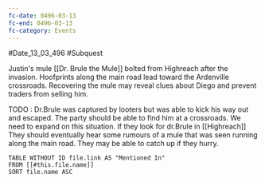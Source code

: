 ```yaml
---
fc-date: 0496-03-13
fc-end: 0496-03-13
fc-category: Events
---
```

#Date_13_03_496 #Subquest

Justin's mule [[Dr. Brule the Mule]] bolted from Highreach after the invasion. Hoofprints along the main road lead toward the Ardenville crossroads. Recovering the mule may reveal clues about Diego and prevent traders from selling him.

TODO : Dr.Brule was captured by looters but was able to kick his way out and escaped. The party should be able to find him at a crossroads. We need to expand on this situation. If they look for dr.Brule in [[Highreach]] They should eventually hear some rumours of a mule that was seen running along the main road. They may be able to catch up if they hurry. 

```dataview
TABLE WITHOUT ID file.link AS "Mentioned In"
FROM [[#this.file.name]]
SORT file.name ASC
```
